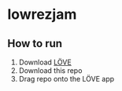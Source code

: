 # lowrezjam
## How to run
1. Download [LÖVE](https://love2d.org/) 
2. Download this repo
3. Drag repo onto the LÖVE app
